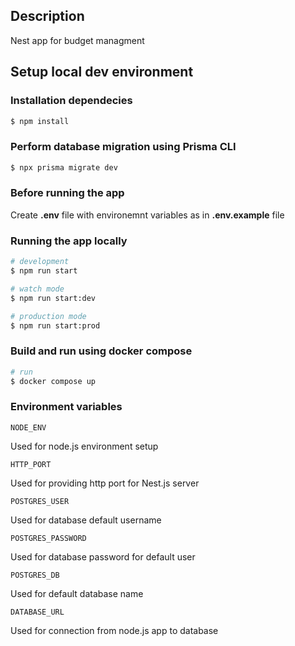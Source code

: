 ## Description

Nest app for budget managment

## Setup local dev environment

### Installation dependecies

```bash
$ npm install
```

### Perform database migration using Prisma CLI

```bash
$ npx prisma migrate dev
```

### Before running the app

Create **.env** file with environemnt variables as in **.env.example** file

### Running the app locally

```bash
# development
$ npm run start

# watch mode
$ npm run start:dev

# production mode
$ npm run start:prod
```

### Build and run using docker compose

```bash
# run
$ docker compose up
```

### Environment variables

`NODE_ENV`

Used for node.js environment setup

`HTTP_PORT`

Used for providing http port for Nest.js server

`POSTGRES_USER`

Used for database default username

`POSTGRES_PASSWORD`

Used for database password for default user

`POSTGRES_DB`

Used for default database name

`DATABASE_URL`

Used for connection from node.js app to database
